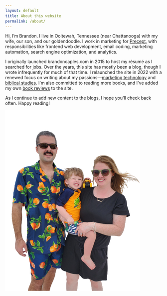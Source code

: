 ```yaml
---
layout: default
title: About this website
permalink: /about/
---
```


Hi, I’m Brandon. I live in Ooltewah, Tennessee (near Chattanooga) with my wife, our son, and our goldendoodle. I work in marketing for [Precept](https://www.precept.org/), with responsibilities like frontend web development, email coding, marketing automation, search engine optimization, and analytics.

I originally launched brandoncaples.com in 2015 to host my résumé as I searched for jobs. Over the years, this site has mostly been a blog, though I wrote infrequently for much of that time. I relaunched the site in 2022 with a renewed focus on writing about my passions&mdash;[marketing technology](/martech/) and [biblical studies](/faith/). I'm also committed to reading more books, and I've added my own [book reviews](/book-reviews/) to the site.

As I continue to add new content to the blogs, I hope you'll check back often. Happy reading!

<div class="-mb-16">
	<img src="/assets/img/caples.png" alt="The Caples family—Brandon, his wife, and their son" />
</div>